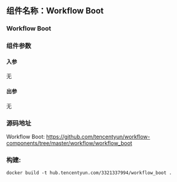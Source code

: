 ## 组件名称：Workflow Boot

### Workflow Boot

### 组件参数
#### 入参
无

#### 出参
无

### 源码地址

Workflow Boot: <https://github.com/tencentyun/workflow-components/tree/master/workflow/workflow_boot>

### 构建:

`docker build -t hub.tencentyun.com/3321337994/workflow_boot .`
